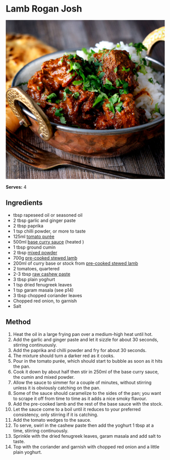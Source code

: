 # Lamb Rogan Josh

![Lamb Rogan Josh](resources/rogan-josh.png)

**Serves:** 4

## Ingredients
- tbsp rapeseed oil or seasoned oil
- 2 tbsp garlic and ginger paste 
- 2 tbsp paprika 
- 1 tsp chilli powder, or more to taste 
- 125ml [tomato purée](../Base/tomato-puree.md)
- 500ml [base curry sauce](../Base/curry-base.md) (heated )
- 1 tbsp ground cumin 
- 2 tbsp [mixed powder](../Base/mixed-powder.md)
- 700g [pre-cooked stewed lamb](../Base/pre-cooked-lamb.md)
- 200ml of curry base or stock from [pre-cooked stewed lamb](../Base/pre-cooked-lamb.md)
- 2 tomatoes, quartered 
- 2-3 tbsp [raw cashew paste](../Base/raw-cashew-paste.md)
- 3 tbsp plain yoghurt 
- 1 tsp dried fenugreek leaves 
- 1 tsp garam masala (see p14) 
- 3 tbsp chopped coriander leaves 
- Chopped red onion, to garnish 
- Salt 

## Method
1. Heat the oil in a large frying pan over a medium-high heat until hot. 
1. Add the garlic and ginger paste and let it sizzle for about 30 seconds, stirring continuously. 
1. Add the paprika and chilli powder and fry for about 30 seconds. 
1. The mixture should turn a darker red as it cooks. 
1. Pour in the tomato purée, which should start to bubble as soon as it hits the pan. 
1. Cook it down by about half then stir in 250ml of the base curry sauce, the cumin and mixed powder. 
1. Allow the sauce to simmer for a couple of minutes, without stirring unless it is obviously catching on the pan. 
1. Some of the sauce should caramelize to the sides of the pan; you want to scrape it off from time to time as it adds a nice smoky flavour. 
1. Add the pre-cooked lamb and the rest of the base sauce with the stock. 
1. Let the sauce come to a boil until it reduces to your preferred consistency, only stirring if it is catching. 
1. Add the tomato wedges to the sauce. 
1. To serve, swirl in the cashew paste then add the yoghurt 1 tbsp at a time, stirring continuously. 
1. Sprinkle with the dried fenugreek leaves, garam masala and add salt to taste. 
1. Top with the coriander and garnish with chopped red onion and a little plain yoghurt. 
